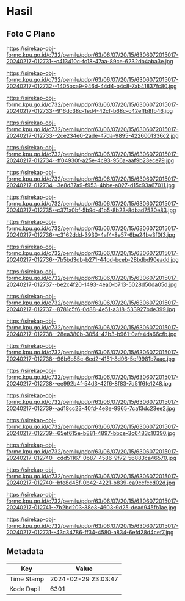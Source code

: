 # Hasil

## Foto C Plano

https://sirekap-obj-formc.kpu.go.id/c732/pemilu/pdpr/63/06/07/20/15/6306072015017-20240217-012731--c413410c-fc18-47aa-89ce-6232db4aba3e.jpg

https://sirekap-obj-formc.kpu.go.id/c732/pemilu/pdpr/63/06/07/20/15/6306072015017-20240217-012732--1405bca9-946d-44d4-b4c8-7ab41837fc80.jpg

https://sirekap-obj-formc.kpu.go.id/c732/pemilu/pdpr/63/06/07/20/15/6306072015017-20240217-012733--916dc38c-1ed4-42cf-b68c-c42effb8fb46.jpg

https://sirekap-obj-formc.kpu.go.id/c732/pemilu/pdpr/63/06/07/20/15/6306072015017-20240217-012733--2ce234e0-2ade-47da-9895-4226001336c2.jpg

https://sirekap-obj-formc.kpu.go.id/c732/pemilu/pdpr/63/06/07/20/15/6306072015017-20240217-012734--ff04930f-a25e-4c93-956a-aaf9b23ece79.jpg

https://sirekap-obj-formc.kpu.go.id/c732/pemilu/pdpr/63/06/07/20/15/6306072015017-20240217-012734--3e8d37a9-f953-4bbe-a027-d15c93a67011.jpg

https://sirekap-obj-formc.kpu.go.id/c732/pemilu/pdpr/63/06/07/20/15/6306072015017-20240217-012735--c371a0bf-5b9d-41b5-8b23-8dbad7530e83.jpg

https://sirekap-obj-formc.kpu.go.id/c732/pemilu/pdpr/63/06/07/20/15/6306072015017-20240217-012736--c3162ddd-3930-4af4-8e57-6be24be3f0f3.jpg

https://sirekap-obj-formc.kpu.go.id/c732/pemilu/pdpr/63/06/07/20/15/6306072015017-20240217-012736--7b5bd3db-b271-44cd-bceb-28bdbd90eadd.jpg

https://sirekap-obj-formc.kpu.go.id/c732/pemilu/pdpr/63/06/07/20/15/6306072015017-20240217-012737--be2c4f20-1493-4ea0-b713-5028d50da05d.jpg

https://sirekap-obj-formc.kpu.go.id/c732/pemilu/pdpr/63/06/07/20/15/6306072015017-20240217-012737--8781c5f6-0d88-4e51-a318-533927bde399.jpg

https://sirekap-obj-formc.kpu.go.id/c732/pemilu/pdpr/63/06/07/20/15/6306072015017-20240217-012738--28ea380b-3054-42b3-b961-0afe4da66cfb.jpg

https://sirekap-obj-formc.kpu.go.id/c732/pemilu/pdpr/63/06/07/20/15/6306072015017-20240217-012738--96b6b55c-6ed2-4151-8d96-5ef9981b7aac.jpg

https://sirekap-obj-formc.kpu.go.id/c732/pemilu/pdpr/63/06/07/20/15/6306072015017-20240217-012738--ee992b4f-54d3-42f6-8f83-7d51f6fe1248.jpg

https://sirekap-obj-formc.kpu.go.id/c732/pemilu/pdpr/63/06/07/20/15/6306072015017-20240217-012739--ad18cc23-40fd-4e8e-9965-7ca13dc23ee2.jpg

https://sirekap-obj-formc.kpu.go.id/c732/pemilu/pdpr/63/06/07/20/15/6306072015017-20240217-012739--65ef615e-b881-4897-bbce-3c6483c10390.jpg

https://sirekap-obj-formc.kpu.go.id/c732/pemilu/pdpr/63/06/07/20/15/6306072015017-20240217-012740--cdd51167-0b87-4586-9f72-56883ca46570.jpg

https://sirekap-obj-formc.kpu.go.id/c732/pemilu/pdpr/63/06/07/20/15/6306072015017-20240217-012740--bfe8d45f-0b42-4221-b839-ca9ccfccd02d.jpg

https://sirekap-obj-formc.kpu.go.id/c732/pemilu/pdpr/63/06/07/20/15/6306072015017-20240217-012741--7b2bd203-38e3-4603-9d25-dead945fb1ae.jpg

https://sirekap-obj-formc.kpu.go.id/c732/pemilu/pdpr/63/06/07/20/15/6306072015017-20240217-012731--43c34786-ff34-4580-a834-6efd28d4cef7.jpg


## Metadata

| Key        | Value               |
| ---------- | ------------------- |
| Time Stamp | 2024-02-29 23:03:47 |
| Kode Dapil | 6301                |



